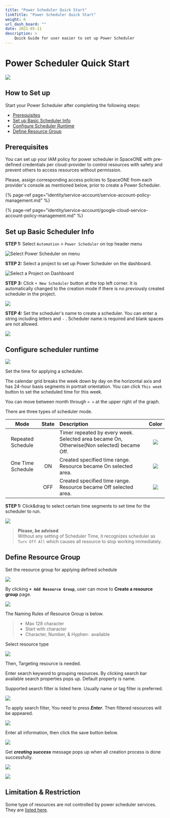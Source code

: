 ```yaml
---
title: "Power Scheduler Quick Start"
linkTitle: "Power Scheduler Quick Start"
weight: 6
url_dash_board: "" 
date: 2021-05-11
description: >
    Quick Guide for user easier to set up Power Scheduler
---
```


# Power Scheduler Quick Start

![](/img/doc/guides/power/ps1.png)

## How to Set up

Start your Power Scheduler after completing the following steps: 

* [Prerequisites](power-scheduler-quick-start.md#prerequisites)
* [Set up Basic Scheduler Info](power-scheduler-quick-start.md#set-up-basic-scheduler-info)
* [Configure Scheduler Runtime](power-scheduler-quick-start.md#configure-scheduler-runtime)
* [Define Resource Group](power-scheduler-quick-start.md#define-resource-group)

## Prerequisites

You can set up your IAM policy for power scheduler in SpaceONE with pre-defined credentials per cloud-provider to control resources with safety and prevent others to access resources without permission.

Please, assign corresponding access policies to SpaceONE from each provider's console as mentioned below, prior to create a Power Scheduler.

{% page-ref page="identity/service-account/service-account-policy-management.md" %}

{% page-ref page="identity/service-account/google-cloud-service-account-policy-management.md" %}



## Set up Basic Scheduler Info

**STEP 1:** Select `Automation` &gt; `Power Scheduler` on top header menu 


![Select Power Scheduler on menu](/img/doc/guides/power/ps2.png)



**STEP 2:** Select a project to set up Power Scheduler on the dashboard. 

![Select a Project on Dashboard](/img/doc/guides/power/ps3.png)



**STEP 3:**  Click `+ New Scheduler`  button at the top left corner. It is automatically changed to the creation mode if there is no previously created scheduler in the project.

![](/img/doc/guides/power/ps4.png)



**STEP 4:**  Set the scheduler's name to create a scheduler. You can enter a string including letters and  `-` . Scheduler name is required and blank spaces are not allowed.

![](/img/doc/guides/power/ps5.png)

## Configure scheduler runtime

![](/img/doc/guides/power/ps6.png)


Set the time for applying a scheduler.   
  
The calendar grid breaks the week down by day on the horizontal axis and has 24-hour basis segments in portrait orientation.  You can click `This week` button to set the scheduled time for this week.  

You can move between month through  `< >` at the upper right of the graph. 



There are three types of scheduler mode.

|  Mode | State | Description | Color |
| :---: | :---: | :--- | :---: |
| Repeated Schedule |  | Timer repeated by every week. Selected area became On, Otherwise\(Non selected\) became Off. | ![](/img/doc/guides/power/ps7.png) |
| One Time Schedule | ON | Created specified time range. Resource became On selected area. | ![](/img/doc/guides/power/ps8.png) |
|  | OFF | Created specified time range. Resource became Off selected area. | ![](/img/doc/guides/power/ps9.png) |



**STEP 1:** Click&drag to select certain time segments to set time for the scheduler to run.

![](/img/doc/guides/power/ps10.png)

> **Please, be advised**   
> Without any setting of Scheduler Time, it recognizes scheduler as `Turn Off All` which causes all resource to stop working immediately.

## Define Resource Group

Set the resource group for applying defined schedule  

![](/img/doc/guides/power/ps11.png)

By clicking **`+ Add Resource Group`**, user can move to **Create a resource group** page. 

![](/img/doc/guides/power/ps12.png)

The Naming Rules of Resource Group is below.

> * Max 128 character 
> * Start with character
> * Character, Number, & Hyphen`-`  available



Select resource type

![](/img/doc/guides/power/ps13.png)



Then, Targeting resource is needed.

Enter search keyword to grouping resources. By clicking search bar available search properties pops up. Default property is name.

Supported search filter is listed here. Usually name or tag filter is preferred.

![](/img/doc/guides/power/ps14.png)

To apply search filter, You need to press _**Enter**_. Then filtered resources will be appeared. 

![](/img/doc/guides/power/ps15.png)

Enter all information, then click the save button below. 

![](/img/doc/guides/power/ps16.png)

Get _**creating success**_ message pops up when all creation process is done successfully. 



![](/img/doc/guides/power/ps17.png)

![](/img/doc/guides/power/ps18.png)

## Limitation & Restriction

Some type of resources are not controlled by power scheduler services. They are [listed here](automation/power-scheduler.md#limitation-and-restrictions).

